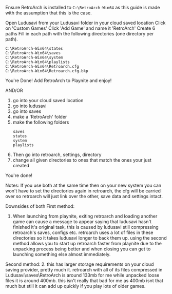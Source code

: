 Ensure RetroArch is installed to `C:\RetroArch-Win64` as this guide is made with the assumption that this is the case.

Open Ludusavi from your Ludusavi folder in your cloud saved location
Click on 'Custom Games'
Click 'Add Game' and name it 'RetroArch'
Create 6 paths
Fill in each path with the following directories (one directory per path).

```
C:\RetroArch-Win64\states
C:\RetroArch-Win64\saves
C:\RetroArch-Win64\system
C:\RetroArch-Win64\playlists
C:\RetroArch-Win64\Retroarch.cfg
C:\RetroArch-Win64\Retroarch.cfg.bkp
```

You're Done! Add RetroArch to Playnite and enjoy!


AND/OR


1. go into your cloud saved location
2. go into ludusavi
3. go into saves
4. make a 'RetroArch' folder
5. make the following folders
   ```
   saves
   states
   system
   playlists
   ```
6. Then go into retroarch, settings, directory
7. change all given directories to ones that match the ones your just created

You're done!

Notes: If you use both at the same time then on your new system you can won't have to set the directories again in retroarch, the cfg will be carried over so retroarch will just link over the other, save data and settings intact.

Downsides of both
First method: 
1. When launching from playnite, exiting retroarch and loading another game can cause a message to appear saying that ludusavi hasn't finished it's original task, this is caused by ludusavi still compressing retroarch's saves, configs etc. retroarch uses a lot of files in these directories so it takes ludusavi longer to back them up. using the second method allows you to start up retroarch faster from playnite due to the unpacking process being better and when closing you can get to launching something else almost immediately. 

Second method:
2. this has larger storage requirements on your cloud saving provider, pretty much it. retroarch with all of its files compressed in Ludusavi\saves\RetroArch is around 133mb for me while unpacked loose files it is around 400mb. this isn't really that bad for me as 400mb isnt that much but still it can add up quickly if you play lots of older games. 
